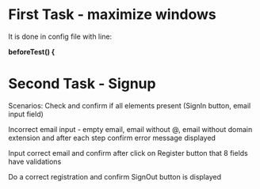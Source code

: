 # First Task - maximize windows

It is done in config file with line:

**beforeTest() {**

# Second Task - Signup

Scenarios:
Check and confirm if all elements present (SignIn button, email input field)

Incorrect email input - empty email, email without @, email without domain extension and after each step confirm error message displayed

Input correct email and confirm after click on Register button that 8 fields have validations

Do a correct registration and confirm SignOut button is displayed



